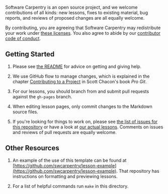 Software Carpentry is an open source project,
and we welcome contributions of all kinds:
new lessons,
fixes to existing material,
bug reports,
and reviews of proposed changes are all equally welcome.

By contributing,
you are agreeing that Software Carpentry may redistribute your work under
[these licenses][license].
You also agree to abide by our
[contributor code of conduct][conduct].

## Getting Started

1.  Please see [the README][getting-giving-help]
    for advice on getting and giving help.

2.  We use GitHub flow to manage changes,
    which is explained in the chapter [Contributing to a Project][pro-git-chapter]
    in Scott Chacon's book *Pro Git*.

3.  For our lessons,
    you should branch from and submit pull requests against the `gh-pages` branch.

4.  When editing lesson pages, only commit changes to the Markdown source files.

5.  If you're looking for things to work on,
    please see [the list of issues for this repository][lesson-issues]
    or have a look at [our actual lessons][swc-lessons].
    Comments on issues and reviews of pull requests are equally welcome.

## Other Resources

1.  An example of the use of this template can be found at
    [https://github.com/swcarpentry/lesson-example](https://github.com/swcarpentry/lesson-example).
    That repository has instructions on formatting and previewing lessons.

2.  For a list of helpful commands run `make` in this directory.

[conduct]: CONDUCT.md
[issues]: https://github.com/swcarpentry/modern-scientific-authoring/issues
[getting-giving-help]: https://github.com/swcarpentry/lesson-example/#getting-and-giving-help
[lesson-issues]: https://github.com/swcarpentry/modern-scientific-authoring/issues
[license]: LICENSE.md
[pro-git-chapter]: http://git-scm.com/book/en/v2/GitHub-Contributing-to-a-Project
[swc-lessons]: http://software-carpentry.org/lessons/
